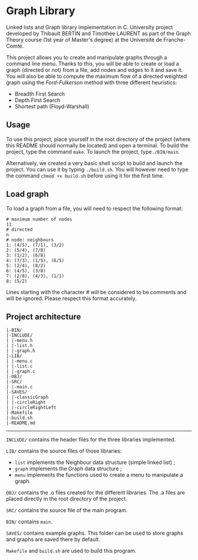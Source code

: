 # Graph Library

Linked lists and Graph library implementation in C.
University project developed by Thibault BERTIN and Timothée LAURENT as part of the Graph Theory course (1st year of Master's degree) at the Université de Franche-Comté.

This project allows you to create and manipulate graphs through a command line menu. Thanks to this, you will be able to create or load a graph (directed or not) from a file, add nodes and edges to it and save it. You will also be able to compute the maximum flow of a directed weighted graph using the *Ford-Fulkerson* method with three different heuristics:

- Breadth First Search
- Depth First Search
- Shortest path (Floyd-Warshall)

## Usage

To use this project, place yourself in the root directory of the project (where this README should normally be located) and open a terminal. To build the project, type the command `make`. To launch the project, type`./BIN/main`.

Alternatively, we created a very basic shell script to build and launch the project. You can use it by typing `./build.sh`. You will however need to type the command `chmod +x build.sh` before using it for the first time.

## Load graph

To load a graph from a file, you will need to respect the following format:
```
# maximum number of nodes
11
# directed
n
# node: neighbours
1: (4/5), (7/1), (3/2)
2: (5/4), (7/8)
3: (1/2), (6/8)
4: (7/3), (1/5), (6/5)
5: (2/4), (8/2)
6: (4/5), (3/8)
7: (2/8), (4/3), (1/1)
8: (5/2)
```
Lines starting with the character # will be considered to be comments and will be ignored. Please respect this format accurately.

## Project architecture
```
|-BIN/
|-INCLUDE/
| |-menu.h
| |-list.h
| |-graph.h
|-LIB/
| |-menu.c
| |-list.c
| |-graph.c
|-OBJ/
|-SRC/
| |-main.c
|-SAVES/
| |-classicGraph
| |-circleRight
| |-circleRightLeft
|-Makefile
|-build.sh
|-README.md
```
---
`INCLUDE/` contains the header files for the three libraries implemented. 

`LIB/` contains the source files of those libraries:
 - `list` implements the Neighbour data structure (simple linked list) ;
 - `graph` implements the Graph data structure ;
 - `menu` implements the functions used to create a menu to manipulate a graph.

`OBJ/` contains the .o files created for the different libraries. The .a files are placed directly in the root directory of the project.

`SRC/` contains the source file of the main program.

`BIN/` contains `main`.

`SAVES/` contains example graphs. This folder can be used to store graphs and graphs are saved there by default.

`Makefile` and `build.sh` are used to build this program.
